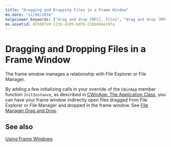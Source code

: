 ```yaml
---
title: "Dragging and Dropping Files in a Frame Window"
ms.date: "11/04/2016"
helpviewer_keywords: ["drag and drop [MFC], files", "drag and drop [MFC], File Manager", "Windows Explorer [MFC]", "File Manager drag and drop support [MFC]", "files [MFC], drag and drop", "frame windows [MFC], dragging and dropping files in", "drag and drop [MFC], Windows Explorer"]
ms.assetid: 85560fe9-121b-4105-bd7b-216b966e19fa
---
```

# Dragging and Dropping Files in a Frame Window

The frame window manages a relationship with File Explorer or File Manager.

By adding a few initializing calls in your override of the `CWinApp` member function `InitInstance`, as described in [CWinApp: The Application Class](cwinapp-the-application-class.md), you can have your frame window indirectly open files dragged from File Explorer or File Manager and dropped in the frame window. See [File Manager Drag and Drop](special-cwinapp-services.md).

## See also

[Using Frame Windows](using-frame-windows.md)
